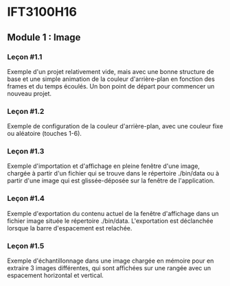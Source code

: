 # IFT3100H16

## Module 1 : Image

### Leçon #1.1

Exemple d'un projet relativement vide, mais avec une bonne structure de base et une simple animation de la couleur d'arrière-plan en fonction des frames et du temps écoulés. Un bon point de départ pour commencer un nouveau projet.

### Leçon #1.2

Exemple de configuration de la couleur d'arrière-plan, avec une couleur fixe ou aléatoire (touches 1-6).


### Leçon #1.3

Exemple d'importation et d'affichage en pleine fenêtre d'une image, chargée à partir d'un fichier qui se trouve dans le répertoire ./bin/data ou à partir d'une image qui est glissée-déposée sur la fenêtre de l'application.


### Leçon #1.4

Exemple d'exportation du contenu actuel de la fenêtre d'affichage dans un fichier image située le répertoire ./bin/data. L'exportation est déclanchée lorsque la barre d'espacement est relachée.


### Leçon #1.5

Exemple d'échantillonnage dans une image chargée en mémoire pour en extraire 3 images différentes, qui sont affichées sur une rangée avec un espacement horizontal et vertical.
